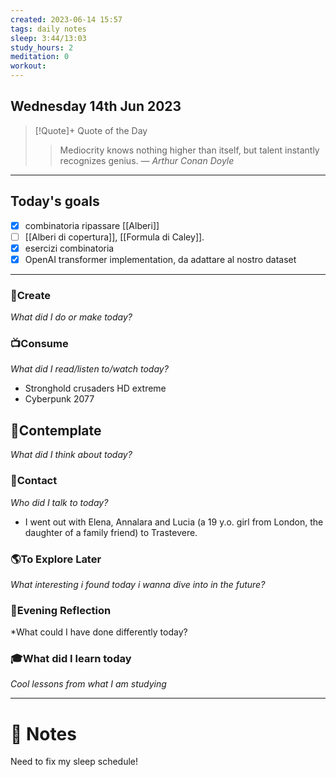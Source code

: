 ```yaml
---
created: 2023-06-14 15:57
tags: daily notes
sleep: 3:44/13:03
study_hours: 2
meditation: 0
workout:
---
```



## Wednesday 14th Jun 2023


> [!Quote]+ Quote of the Day  
> > Mediocrity knows nothing higher than itself, but talent instantly recognizes genius.
> — <cite>Arthur Conan Doyle</cite>

--- 
## Today's goals

- [x] combinatoria ripassare [[Alberi]] 
- [ ] [[Alberi di copertura]], [[Formula di Caley]].
- [x] esercizi combinatoria
- [x] OpenAI transformer implementation, da adattare al nostro dataset

---

### 🎨Create
*What did I do or make today?*

  
### 📺Consume
*What did I read/listen to/watch today?*
- Stronghold crusaders HD extreme
- Cyberpunk 2077
  
## 💭Contemplate
*What did I think about today?*


### 👬Contact
*Who did I talk to today?*
- I went out with Elena, Annalara and Lucia (a 19 y.o. girl from London, the daughter of a family friend) to Trastevere.
  
### 🌎To Explore Later
*What interesting i found today i wanna dive into in the future?*


### 🌃Evening Reflection
*What could I have done differently today?


### 🎓What did I learn today
*Cool lessons from what I am studying*

---
# 📝 Notes

Need to fix my sleep schedule!
